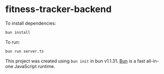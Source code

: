 # fitness-tracker-backend

To install dependencies:

```bash
bun install
```

To run:

```bash
bun run server.ts
```

This project was created using `bun init` in bun v1.1.31. [Bun](https://bun.sh) is a fast all-in-one JavaScript runtime.
